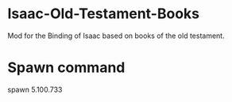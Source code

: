 # Isaac-Old-Testament-Books
Mod for the Binding of Isaac based on books of the old testament.

# Spawn command
spawn 5.100.733